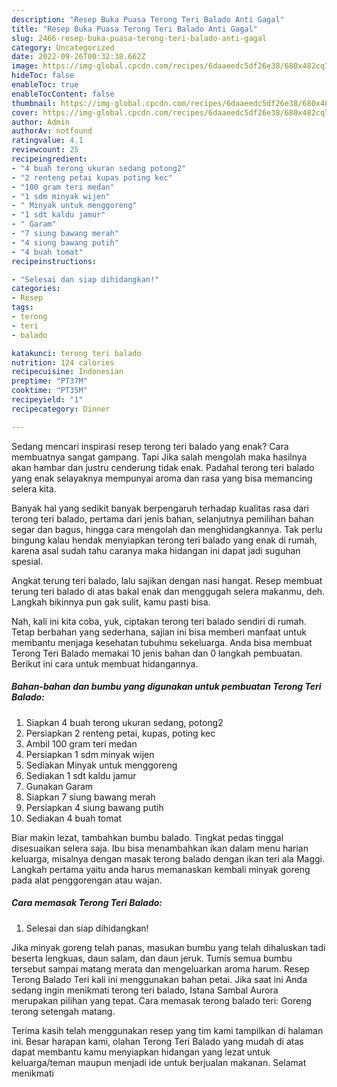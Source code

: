 ```yaml
---
description: "Resep Buka Puasa Terong Teri Balado Anti Gagal"
title: "Resep Buka Puasa Terong Teri Balado Anti Gagal"
slug: 2466-resep-buka-puasa-terong-teri-balado-anti-gagal
category: Uncategorized
date: 2022-09-26T00:32:38.662Z
image: https://img-global.cpcdn.com/recipes/6daaeedc5df26e38/680x482cq70/terong-teri-balado-foto-resep-utama.jpg
hideToc: false
enableToc: true
enableTocContent: false
thumbnail: https://img-global.cpcdn.com/recipes/6daaeedc5df26e38/680x482cq70/terong-teri-balado-foto-resep-utama.jpg
cover: https://img-global.cpcdn.com/recipes/6daaeedc5df26e38/680x482cq70/terong-teri-balado-foto-resep-utama.jpg
author: Admin
authorAv: notfound
ratingvalue: 4.1
reviewcount: 25
recipeingredient:
- "4 buah terong ukuran sedang potong2"
- "2 renteng petai kupas poting kec"
- "100 gram teri medan"
- "1 sdm minyak wijen"
- " Minyak untuk menggoreng"
- "1 sdt kaldu jamur"
- " Garam"
- "7 siung bawang merah"
- "4 siung bawang putih"
- "4 buah tomat"
recipeinstructions:

- "Selesai dan siap dihidangkan!"
categories:
- Resep
tags:
- terong
- teri
- balado

katakunci: terong teri balado 
nutrition: 124 calories
recipecuisine: Indonesian
preptime: "PT37M"
cooktime: "PT35M"
recipeyield: "1"
recipecategory: Dinner

---
```



Sedang mencari inspirasi resep terong teri balado yang enak? Cara membuatnya sangat gampang. Tapi Jika salah mengolah maka hasilnya akan hambar dan justru cenderung tidak enak. Padahal terong teri balado yang enak selayaknya mempunyai aroma dan rasa yang bisa memancing selera kita.


Banyak hal yang sedikit banyak berpengaruh terhadap kualitas rasa dari terong teri balado, pertama dari jenis bahan, selanjutnya pemilihan bahan segar dan bagus, hingga cara mengolah dan menghidangkannya. Tak perlu bingung kalau hendak menyiapkan terong teri balado yang enak di rumah, karena asal sudah tahu caranya maka hidangan ini dapat jadi suguhan spesial.

Angkat terung teri balado, lalu sajikan dengan nasi hangat. Resep membuat terung teri balado di atas bakal enak dan menggugah selera makanmu, deh. Langkah bikinnya pun gak sulit, kamu pasti bisa.


Nah, kali ini kita coba, yuk, ciptakan terong teri balado sendiri di rumah. Tetap berbahan yang sederhana, sajian ini bisa memberi manfaat untuk membantu menjaga kesehatan tubuhmu sekeluarga. Anda bisa membuat Terong Teri Balado memakai 10 jenis bahan dan 0 langkah pembuatan. Berikut ini cara untuk membuat hidangannya.

<!--inarticleads1-->

##### Bahan-bahan dan bumbu yang digunakan untuk pembuatan Terong Teri Balado:

1. Siapkan 4 buah terong ukuran sedang, potong2
1. Persiapkan 2 renteng petai, kupas, poting kec
1. Ambil 100 gram teri medan
1. Persiapkan 1 sdm minyak wijen
1. Sediakan  Minyak untuk menggoreng
1. Sediakan 1 sdt kaldu jamur
1. Gunakan  Garam
1. Siapkan 7 siung bawang merah
1. Persiapkan 4 siung bawang putih
1. Sediakan 4 buah tomat


Biar makin lezat, tambahkan bumbu balado. Tingkat pedas tinggal disesuaikan selera saja. Ibu bisa menambahkan ikan dalam menu harian keluarga, misalnya dengan masak terong balado dengan ikan teri ala Maggi. Langkah pertama yaitu anda harus memanaskan kembali minyak goreng pada alat penggorengan atau wajan. 

<!--inarticleads2-->

##### Cara memasak Terong Teri Balado:


1. Selesai dan siap dihidangkan!

Jika minyak goreng telah panas, masukan bumbu yang telah dihaluskan tadi beserta lengkuas, daun salam, dan daun jeruk. Tumis semua bumbu tersebut sampai matang merata dan mengeluarkan aroma harum. Resep Terong Balado Teri kali ini menggunakan bahan petai. Jika saat ini Anda sedang ingin menikmati terong teri balado, Istana Sambal Aurora merupakan pilihan yang tepat. Cara memasak terong balado teri: Goreng terong setengah matang. 

Terima kasih telah menggunakan resep yang tim kami tampilkan di halaman ini. Besar harapan kami, olahan Terong Teri Balado yang mudah di atas dapat membantu kamu menyiapkan hidangan yang lezat untuk keluarga/teman maupun menjadi ide untuk berjualan makanan. Selamat menikmati
